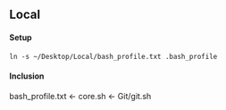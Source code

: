 ## Local



#### Setup
```
ln -s ~/Desktop/Local/bash_profile.txt .bash_profile
```

#### Inclusion
bash_profile.txt ← core.sh ← Git/git.sh
